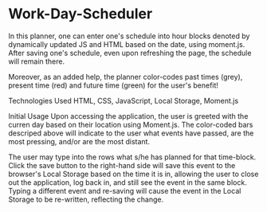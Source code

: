 # Work-Day-Scheduler

In this planner, one can enter one's schedule into hour blocks denoted by dynamically updated JS and HTML based on the date, using moment.js. After saving one's schedule, even upon refreshing the page, the schedule will remain there.

Moreover, as an added help, the planner color-codes past times (grey), present time (red) and future time (green) for the user's benefit!

Technologies Used
HTML, CSS, JavaScript, Local Storage, Moment.js

Initial Usage
Upon accessing the application, the user is greeted with the curren day based on their location using Moment.js. The color-coded bars descriped above will indicate to the user what events have passed, are the most pressing, and/or are the most distant.

The user may type into the rows what s/he has planned for that time-block. Click the save button to the right-hand side will save this event to the browser's Local Storage based on the time it is in, allowing the user to close out the application, log back in, and still see the event in the same block. Typing a different event and re-saving will cause the event in the Local Storage to be re-written, reflecting the change.
